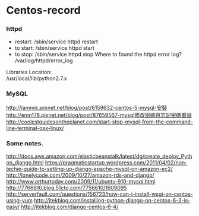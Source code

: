 # Centos-record
### httpd 
- restart:
    /sbin/service httpd restart
- to start:
    /sbin/service httpd start
- to stop:
    /sbin/service httpd stop
Where to found the httpd error log?
    /var/log/httpd/error_log

Libraries Location:  
    /usr/local/lib/python2.7.x
### MySQL
http://iammic.pixnet.net/blog/post/6159632-centos-5-mysql-安裝
http://emn178.pixnet.net/blog/post/87659567-mysql修改密碼與忘記密碼重設
http://coolestguidesontheplanet.com/start-stop-mysql-from-the-command-line-terminal-osx-linux/

### Some notes.
http://docs.aws.amazon.com/elasticbeanstalk/latest/dg/create_deploy_Python_django.html
https://pragmaticstartup.wordpress.com/2011/04/02/non-techie-guide-to-setting-up-django-apache-mysql-on-amazon-ec2/
http://lonelycode.com/2009/10/27/amazon-rds-and-django/
http://www.arthurtoday.com/2009/11/ubuntu-910-mysql.html
http://7766610.blog.51cto.com/7756610/1609095
http://serverfault.com/questions/156723/how-can-i-install-wsgi-on-centos-using-yum
http://itekblog.com/installing-python-django-on-centos-6-3-is-easy/
http://itekblog.com/django-centos-6-4/
